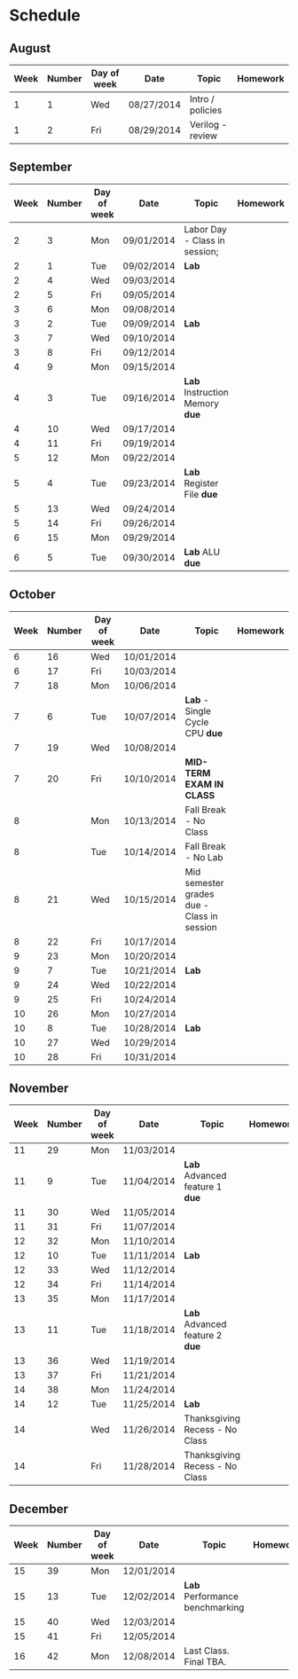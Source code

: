 Schedule
===


August
----

Week | Number | Day of week | Date | Topic | Homework
--- |  --- |  ---  |  ---  |  --- | ---
1  |  1  |  Wed  |  08/27/2014   |  Intro / policies |
1  |  2  |  Fri  |  08/29/2014   |  Verilog - review |

September
----

Week | Number | Day of week | Date | Topic| Homework
--- |  --- |  ---  |  ---  |  ---| ---
2  |  3  |  Mon  |  09/01/2014   |  Labor Day - Class in session; | 
2  |  1  |  Tue  |  09/02/2014   |  **Lab** |
2  |  4  |  Wed  |  09/03/2014   |  |
2  |  5  |  Fri  |  09/05/2014   |  |
3  |  6  |  Mon  |  09/08/2014   |  |
3  |  2  |  Tue  |  09/09/2014   |  **Lab** |
3  |  7  |  Wed  |  09/10/2014   |  |
3  |  8  |  Fri  |  09/12/2014   |  |
4  |  9  |  Mon  |  09/15/2014   |  |
4  |  3  |  Tue  |  09/16/2014   |  **Lab** Instruction Memory **due** |
4  |  10  |  Wed  |  09/17/2014   |  |
4  |  11  |  Fri  |  09/19/2014   |  |
5  |  12  |  Mon  |  09/22/2014   |  |
5  |  4  |  Tue  |  09/23/2014   |  **Lab** Register File **due** |
5  |  13  |  Wed  |  09/24/2014   |  |
5  |  14  |  Fri  |  09/26/2014   |  |
6  |  15  |  Mon  |  09/29/2014   |  |
6  |  5  |  Tue  |  09/30/2014   |  **Lab** ALU **due** |

October
----

Week | Number | Day of week | Date | Topic| Homework
--- |  --- |  ---  |  ---  |  ---| ---
6  |  16  |  Wed  |  10/01/2014   |  |
6  |  17  |  Fri  |  10/03/2014   |  |
7  |  18  |  Mon  |  10/06/2014   |  |
7  |  6  |  Tue  |  10/07/2014   |  **Lab** - Single Cycle CPU **due** |
7  |  19  |  Wed  |  10/08/2014   |  |
7  |  20  |  Fri  |  10/10/2014   | **MID-TERM EXAM IN CLASS**|
8  |    |  Mon  |  10/13/2014   |  Fall Break - No Class|
8  |    |  Tue  |  10/14/2014   |  Fall Break - No Lab|
8  |  21  |  Wed  |  10/15/2014   |  Mid semester grades due - Class in session|
8  |  22  |  Fri  |  10/17/2014   |  |
9  |  23  |  Mon  |  10/20/2014   |  |
9  |  7  |  Tue  |  10/21/2014   |  **Lab** |
9  |  24  |  Wed  |  10/22/2014   |  |
9  |  25  |  Fri  |  10/24/2014   |  |
10  |  26  |  Mon  |  10/27/2014   |  |
10  |  8  |  Tue  |  10/28/2014   |  **Lab** |
10  |  27  |  Wed  |  10/29/2014   |  |
10  |  28  |  Fri  |  10/31/2014   |  |

November
----

Week | Number | Day of week | Date | Topic| Homework
--- |  --- |  ---  |  ---  |  ---| ---
11  |  29  |  Mon  |  11/03/2014   |  |
11  |  9  |  Tue  |  11/04/2014   |  **Lab** Advanced feature 1 **due**|
11  |  30  |  Wed  |  11/05/2014   |  |
11  |  31  |  Fri  |  11/07/2014   |  |
12  |  32  |  Mon  |  11/10/2014   |  |
12  |  10  |  Tue  |  11/11/2014   |  **Lab**| 
12  |  33  |  Wed  |  11/12/2014   |  |
12  |  34  |  Fri  |  11/14/2014   |  |
13  |  35  |  Mon  |  11/17/2014   |  |
13  |  11  |  Tue  |  11/18/2014   |  **Lab** Advanced feature 2 **due**|
13  |  36  |  Wed  |  11/19/2014   |  |
13  |  37  |  Fri  |  11/21/2014   |  |
14  |  38  |  Mon  |  11/24/2014   |  |
14  |  12  |  Tue  |  11/25/2014   |  **Lab** |
14  |    |  Wed  |  11/26/2014   |  Thanksgiving Recess - No Class|
14  |    |  Fri  |  11/28/2014   |  Thanksgiving Recess - No Class|

December
----

Week | Number | Day of week | Date | Topic| Homework
--- |  --- |  ---  |  ---  |  ---| ---
15  |  39  |  Mon  |  12/01/2014   |  |
15  |  13  |  Tue  |  12/02/2014   |  **Lab** Performance benchmarking |
15  |  40  |  Wed  |  12/03/2014   |  |
15  |  41  |  Fri  |  12/05/2014   |  |
16  |  42  |  Mon  |  12/08/2014   |  Last Class. Final TBA. |